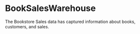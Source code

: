 # BookSalesWarehouse

The Bookstore Sales data has captured information about books, customers, and sales.

